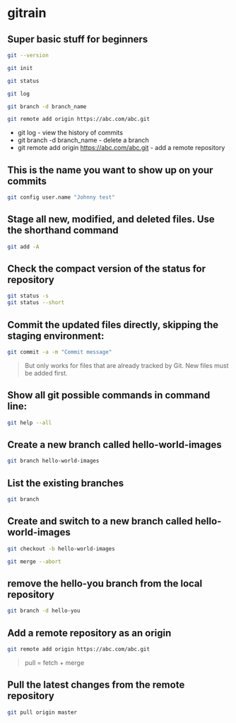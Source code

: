 # gitrain

## Super basic stuff for beginners
```bash
git --version

git init

git status

git log

git branch -d branch_name

git remote add origin https://abc.com/abc.git

```
* git log - view the history of commits
* git branch -d branch_name - delete a branch
* git remote add origin https://abc.com/abc.git - add a remote repository


## This is the name you want to show up on your commits
```bash
git config user.name "Johnny test"
```	

## Stage all new, modified, and deleted files. Use the shorthand command
```bash
git add -A
```

## Check the compact version of the status for repository
```bash
git status -s
git status --short
```

## Commit the updated files directly, skipping the staging environment:
```bash
git commit -a -m "Commit message"
```
> But only works for files that are already tracked by Git. New files must be added first.

## Show all git possible commands in command line:
```bash
git help --all
```

## Create a new branch called hello-world-images
```bash
git branch hello-world-images
```
## List the existing branches
```bash
git branch
```

## Create and switch to a new branch called hello-world-images
```bash
git checkout -b hello-world-images
```

```bash	
git merge --abort
```

## remove the hello-you branch from the local repository
```bash
git branch -d hello-you
```

## Add a remote repository as an origin
```bash
git remote add origin https://abc.com/abc.git
```

> pull = fetch + merge

## Pull the latest changes from the remote repository
```bash
git pull origin master
```



